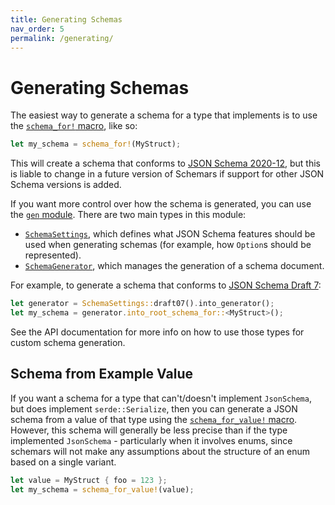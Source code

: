 ```yaml
---
title: Generating Schemas
nav_order: 5
permalink: /generating/
---
```


# Generating Schemas

The easiest way to generate a schema for a type that implements is to use the [`schema_for!` macro](https://docs.rs/schemars/latest/schemars/macro.schema_for.html), like so:

```rust
let my_schema = schema_for!(MyStruct);
```

This will create a schema that conforms to [JSON Schema 2020-12](https://json-schema.org/specification-links#2020-12), but this is liable to change in a future version of Schemars if support for other JSON Schema versions is added.

If you want more control over how the schema is generated, you can use the [`gen` module](https://docs.rs/schemars/latest/schemars/gen/). There are two main types in this module:

- [`SchemaSettings`](https://docs.rs/schemars/latest/schemars/gen/struct.SchemaSettings.html), which defines what JSON Schema features should be used when generating schemas (for example, how `Option`s should be represented).
- [`SchemaGenerator`](https://docs.rs/schemars/latest/schemars/gen/struct.SchemaGenerator.html), which manages the generation of a schema document.

For example, to generate a schema that conforms to [JSON Schema Draft 7](https://json-schema.org/specification-links.html#draft-7):

```rust
let generator = SchemaSettings::draft07().into_generator();
let my_schema = generator.into_root_schema_for::<MyStruct>();
```

See the API documentation for more info on how to use those types for custom schema generation.

## Schema from Example Value

If you want a schema for a type that can't/doesn't implement `JsonSchema`, but does implement `serde::Serialize`, then you can generate a JSON schema from a value of that type using the [`schema_for_value!` macro](https://docs.rs/schemars/latest/schemars/macro.schema_for_value.html). However, this schema will generally be less precise than if the type implemented `JsonSchema` - particularly when it involves enums, since schemars will not make any assumptions about the structure of an enum based on a single variant.

```rust
let value = MyStruct { foo = 123 };
let my_schema = schema_for_value!(value);
```

<!-- TODO:
create and link to example
-->

